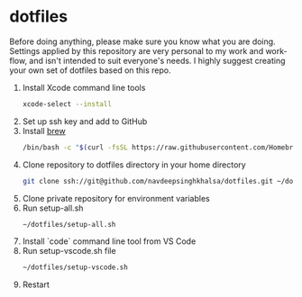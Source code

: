 # dotfiles

Before doing anything, please make sure you know what you are doing. Settings applied by this repository are very personal to my work and work-flow, and isn't intended to suit everyone's needs. I highly suggest creating your own set of dotfiles based on this repo.

<ol>
  <li>Install Xcode command line tools

  ```sh
  xcode-select --install
  ```
  </li>

  <li>Set up ssh key and add to GitHub</li>

  <li>Install <a href="https://brew.sh">brew</a>

  ```sh
  /bin/bash -c "$(curl -fsSL https://raw.githubusercontent.com/Homebrew/install/HEAD/install.sh)"
  ```
  </li>

  <li>Clone repository to dotfiles directory in your home directory

  ```sh
  git clone ssh://git@github.com/navdeepsinghkhalsa/dotfiles.git ~/dotfiles
  ```
  </li>

  <li>Clone private repository for environment variables</li>

  <li>Run setup-all.sh

  ```sh
  ~/dotfiles/setup-all.sh
  ```
  </li>

  <li>Install `code` command line tool from VS Code</li>

  <li>Run setup-vscode.sh file

  ```sh
  ~/dotfiles/setup-vscode.sh
  ```
  </li>

  <li>Restart</li>

</ol>
